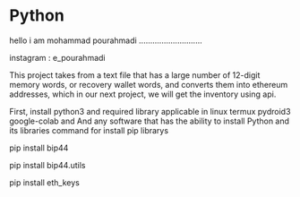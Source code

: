 # Python

hello i am mohammad pourahmadi 
............................


instagram : e_pourahmadi

This project takes from a text file that has a large number of 12-digit memory words, or recovery wallet words,
and converts them into ethereum addresses, 
which in our next project, we will get the inventory using api.

First, install python3 and required library
applicable in linux termux pydroid3 google-colab and And any software that has the ability to install Python and its libraries
command for install pip librarys

pip install bip44


pip install bip44.utils


pip install eth_keys

